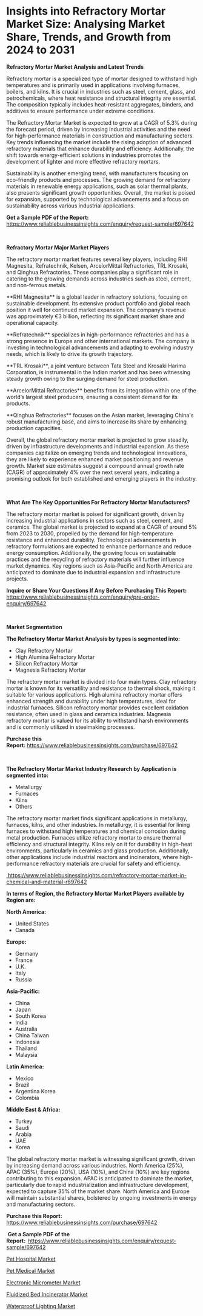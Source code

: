 <p><h1>Insights into Refractory Mortar Market Size: Analysing Market Share, Trends, and Growth from 2024 to 2031</h1></p><p><strong>Refractory Mortar Market Analysis and Latest Trends</strong></p>
<p><p>Refractory mortar is a specialized type of mortar designed to withstand high temperatures and is primarily used in applications involving furnaces, boilers, and kilns. It is crucial in industries such as steel, cement, glass, and petrochemicals, where heat resistance and structural integrity are essential. The composition typically includes heat-resistant aggregates, binders, and additives to ensure performance under extreme conditions.</p><p>The Refractory Mortar Market is expected to grow at a CAGR of 5.3% during the forecast period, driven by increasing industrial activities and the need for high-performance materials in construction and manufacturing sectors. Key trends influencing the market include the rising adoption of advanced refractory materials that enhance durability and efficiency. Additionally, the shift towards energy-efficient solutions in industries promotes the development of lighter and more effective refractory mortars.</p><p>Sustainability is another emerging trend, with manufacturers focusing on eco-friendly products and processes. The growing demand for refractory materials in renewable energy applications, such as solar thermal plants, also presents significant growth opportunities. Overall, the market is poised for expansion, supported by technological advancements and a focus on sustainability across various industrial applications.</p></p>
<p><strong>Get a Sample PDF of the Report:&nbsp;</strong> <a href="https://www.reliablebusinessinsights.com/enquiry/request-sample/697642?utm_campaign=57&utm_medium=2&utm_source=Github&utm_content=ia&utm_term=18112024&utm_id=refractory-mortar">https://www.reliablebusinessinsights.com/enquiry/request-sample/697642</a></p>
<p>&nbsp;</p>
<p><strong>Refractory Mortar Major Market Players</strong></p>
<p><p>The refractory mortar market features several key players, including RHI Magnesita, Refratechnik, Kelsen, ArcelorMittal Refractories, TRL Krosaki, and Qinghua Refractories. These companies play a significant role in catering to the growing demands across industries such as steel, cement, and non-ferrous metals.</p><p>**RHI Magnesita** is a global leader in refractory solutions, focusing on sustainable development. Its extensive product portfolio and global reach position it well for continued market expansion. The company’s revenue was approximately €3 billion, reflecting its significant market share and operational capacity.</p><p>**Refratechnik** specializes in high-performance refractories and has a strong presence in Europe and other international markets. The company is investing in technological advancements and adapting to evolving industry needs, which is likely to drive its growth trajectory. </p><p>**TRL Krosaki**, a joint venture between Tata Steel and Krosaki Harima Corporation, is instrumental in the Indian market and has been witnessing steady growth owing to the surging demand for steel production. </p><p>**ArcelorMittal Refractories** benefits from its integration within one of the world’s largest steel producers, ensuring a consistent demand for its products. </p><p>**Qinghua Refractories** focuses on the Asian market, leveraging China's robust manufacturing base, and aims to increase its share by enhancing production capacities.</p><p>Overall, the global refractory mortar market is projected to grow steadily, driven by infrastructure developments and industrial expansion. As these companies capitalize on emerging trends and technological innovations, they are likely to experience enhanced market positioning and revenue growth. Market size estimates suggest a compound annual growth rate (CAGR) of approximately 4% over the next several years, indicating a promising outlook for both established and emerging players in the industry.</p></p>
<p>&nbsp;</p>
<p><strong>What Are The Key Opportunities For Refractory Mortar Manufacturers?</strong></p>
<p><p>The refractory mortar market is poised for significant growth, driven by increasing industrial applications in sectors such as steel, cement, and ceramics. The global market is projected to expand at a CAGR of around 5% from 2023 to 2030, propelled by the demand for high-temperature resistance and enhanced durability. Technological advancements in refractory formulations are expected to enhance performance and reduce energy consumption. Additionally, the growing focus on sustainable practices and the recycling of refractory materials will further influence market dynamics. Key regions such as Asia-Pacific and North America are anticipated to dominate due to industrial expansion and infrastructure projects.</p></p>
<p><strong>Inquire or Share Your Questions If Any Before Purchasing This Report:</strong> <a href="https://www.reliablebusinessinsights.com/enquiry/pre-order-enquiry/697642?utm_campaign=57&utm_medium=2&utm_source=Github&utm_content=ia&utm_term=18112024&utm_id=refractory-mortar">https://www.reliablebusinessinsights.com/enquiry/pre-order-enquiry/697642</a></p>
<p>&nbsp;</p>
<p><strong>Market Segmentation</strong></p>
<p><strong>The Refractory Mortar Market Analysis by types is segmented into:</strong></p>
<p><ul><li>Clay Refractory Mortar</li><li>High Alumina Refractory Mortar</li><li>Silicon Refractory Mortar</li><li>Magnesia Refractory Mortar</li></ul></p>
<p><p>The refractory mortar market is divided into four main types. Clay refractory mortar is known for its versatility and resistance to thermal shock, making it suitable for various applications. High alumina refractory mortar offers enhanced strength and durability under high temperatures, ideal for industrial furnaces. Silicon refractory mortar provides excellent oxidation resistance, often used in glass and ceramics industries. Magnesia refractory mortar is valued for its ability to withstand harsh environments and is commonly utilized in steelmaking processes.</p></p>
<p><strong>Purchase this Report:&nbsp;</strong><a href="https://www.reliablebusinessinsights.com/purchase/697642?utm_campaign=57&utm_medium=2&utm_source=Github&utm_content=ia&utm_term=18112024&utm_id=refractory-mortar">https://www.reliablebusinessinsights.com/purchase/697642</a></p>
<p>&nbsp;</p>
<p><strong>The Refractory Mortar Market Industry Research by Application is segmented into:</strong></p>
<p><ul><li>Metallurgy</li><li>Furnaces</li><li>Kilns</li><li>Others</li></ul></p>
<p><p>The refractory mortar market finds significant applications in metallurgy, furnaces, kilns, and other industries. In metallurgy, it is essential for lining furnaces to withstand high temperatures and chemical corrosion during metal production. Furnaces utilize refractory mortar to ensure thermal efficiency and structural integrity. Kilns rely on it for durability in high-heat environments, particularly in ceramics and glass production. Additionally, other applications include industrial reactors and incinerators, where high-performance refractory materials are crucial for safety and efficiency.</p></p>
<p><a href="https://www.reliablebusinessinsights.com/refractory-mortar-market-in-chemical-and-material-r697642?utm_campaign=57&utm_medium=2&utm_source=Github&utm_content=ia&utm_term=18112024&utm_id=refractory-mortar">&nbsp;https://www.reliablebusinessinsights.com/refractory-mortar-market-in-chemical-and-material-r697642</a></p>
<p><strong>In terms of Region, the Refractory Mortar Market Players available by Region are:</strong></p>
<p>
    <p> <strong> North America: </strong>
        <ul>
            <li>United States</li>
            <li>Canada</li>
        </ul>
        </p> 
    <p> <strong> Europe: </strong>
        <ul>
            <li>Germany</li>
            <li>France</li>
            <li>U.K.</li>
            <li>Italy</li>
            <li>Russia</li>
        </ul>
        </p> 
    <p> <strong> Asia-Pacific: </strong>
        <ul>
            <li>China</li>
            <li>Japan</li>
            <li>South Korea</li>
            <li>India</li>
            <li>Australia</li>
            <li>China Taiwan</li>
            <li>Indonesia</li>
            <li>Thailand</li>
            <li>Malaysia</li>
        </ul>
        </p> 
    <p> <strong> Latin America: </strong>
        <ul>
            <li>Mexico</li>
            <li>Brazil</li>
            <li>Argentina Korea</li>
            <li>Colombia</li>
        </ul>
        </p> 
    <p> <strong> Middle East & Africa: </strong>
        <ul>
            <li>Turkey</li>
            <li>Saudi</li>
            <li>Arabia</li>
            <li>UAE</li>
            <li>Korea</li>
        </ul>
    </p>
    </p>
<p><p>The global refractory mortar market is witnessing significant growth, driven by increasing demand across various industries. North America (25%), APAC (35%), Europe (20%), USA (10%), and China (10%) are key regions contributing to this expansion. APAC is anticipated to dominate the market, particularly due to rapid industrialization and infrastructure development, expected to capture 35% of the market share. North America and Europe will maintain substantial shares, bolstered by ongoing investments in energy and manufacturing sectors.</p></p>
<p><strong>Purchase this Report: </strong><a href="https://www.reliablebusinessinsights.com/purchase/697642?utm_campaign=57&utm_medium=2&utm_source=Github&utm_content=ia&utm_term=18112024&utm_id=refractory-mortar">https://www.reliablebusinessinsights.com/purchase/697642</a></p>
<p>&nbsp;<strong>Get a Sample PDF of the Report:&nbsp;&nbsp;</strong><a href="https://www.reliablebusinessinsights.com/enquiry/request-sample/697642?utm_campaign=57&utm_medium=2&utm_source=Github&utm_content=ia&utm_term=18112024&utm_id=refractory-mortar">https://www.reliablebusinessinsights.com/enquiry/request-sample/697642</a></p>
<p><strong></strong></p>
<p><p><a href="https://issuu.com/reportprime-2/docs/pet-hospital-market-size-2030.pptx_042af4bca0907b?utm_campaign=57&utm_medium=2&utm_source=Github&utm_content=ia&utm_term=18112024&utm_id=refractory-mortar">Pet Hospital Market</a></p><p><a href="https://issuu.com/reportprime-2/docs/pet-medical-market-size-2030.pptx_a9a322f73f2a3c?utm_campaign=57&utm_medium=2&utm_source=Github&utm_content=ia&utm_term=18112024&utm_id=refractory-mortar">Pet Medical Market</a></p><p><a href="https://www.linkedin.com/pulse/digital-transformation-electronic-micrometer-industry-market-jptle?utm_campaign=57&utm_medium=2&utm_source=Github&utm_content=ia&utm_term=18112024&utm_id=refractory-mortar">Electronic Micrometer Market</a></p><p><a href="https://www.linkedin.com/pulse/fluidized-bed-incinerator-market-analysis-product-segmentation-tvume?utm_campaign=57&utm_medium=2&utm_source=Github&utm_content=ia&utm_term=18112024&utm_id=refractory-mortar">Fluidized Bed Incinerator Market</a></p><p><a href="https://github.com/AshrafKhan865/Market-Research-Report-List-1/blob/main/waterproof-lighting-market.md?utm_campaign=57&utm_medium=2&utm_source=Github&utm_content=ia&utm_term=18112024&utm_id=refractory-mortar">Waterproof Lighting Market</a></p></p>